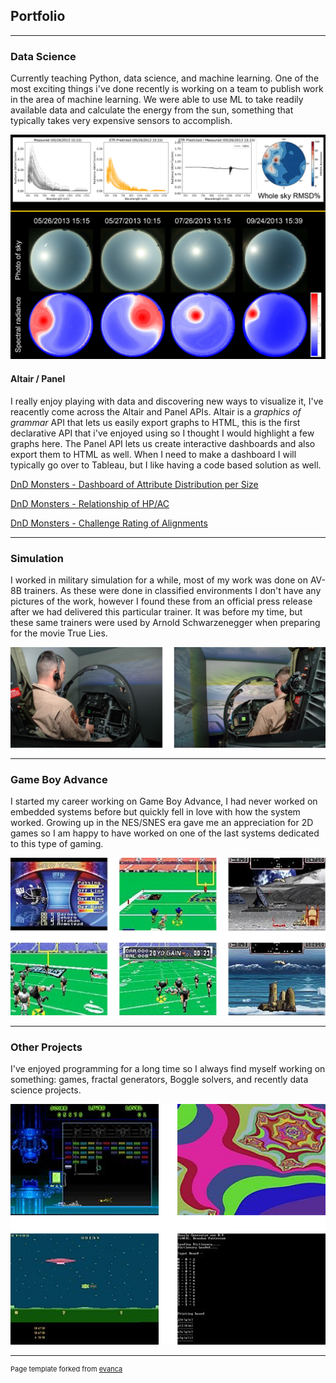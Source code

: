 ## Portfolio

---

### Data Science

Currently teaching Python, data science, and machine learning. One of the most exciting things i've done recently is working on a team to publish work in the area of machine learning. We were able to use ML to take readily available data and calculate the energy from the sun, something that typically takes very expensive sensors to accomplish.

<img src="images/spectral.png?raw=true"/>

#### Altair / Panel

I really enjoy playing with data and discovering new ways to visualize it, I've reacently come across the Altair and Panel APIs. Altair is a *graphics of grammar* API that lets us easily export graphs to HTML, this is the first declarative API that i've enjoyed using so I thought I would highlight a few graphs here. The Panel API lets us create interactive dashboards and also export them to HTML as well. When I need to make a dashboard I will typically go over to Tableau, but I like having a code based solution as well.

[DnD Monsters - Dashboard of Attribute Distribution per Size](graphs/graph3.html)

[DnD Monsters - Relationship of HP/AC](graphs/graph1.html)
 
[DnD Monsters - Challenge Rating of Alignments](graphs/graph2.html)

---

### Simulation

I worked in military simulation for a while, most of my work was done on AV-8B trainers. As these were done in classified environments I don't have any pictures of the work, however I found these from an official press release after we had delivered this particular trainer. It was before my time, but these same trainers were used by Arnold Schwarzenegger when preparing for the movie True Lies.

<img src="images/sim_work.png?raw=true"/>

---

### Game Boy Advance

I started my career working on Game Boy Advance, I had never worked on embedded systems before but quickly fell in love with how the system worked. Growing up in the NES/SNES era gave me an appreciation for 2D games so I am happy to have worked on one of the last systems dedicated to this type of gaming.

<img src="images/gba_dev.png?raw=true"/>

---

### Other Projects

I've enjoyed programming for a long time so I always find myself working on something: games, fractal generators, Boggle solvers, and recently data science projects.

<img src="images/fun_stuff.png?raw=true"/>

---

<p style="font-size:11px">Page template forked from <a href="https://github.com/evanca/quick-portfolio">evanca</a></p>
